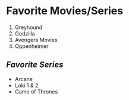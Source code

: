 # **Favorite Movies/Series**
1. Greyhound
2. Godzilla
3. Avengers Movies
4. Oppenheimer

## *Favorite Series*
- Arcane
- Loki 1 & 2
- Game of Thrones

